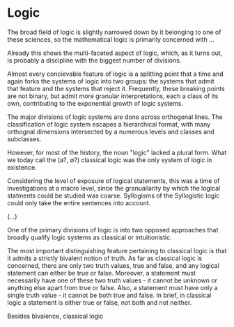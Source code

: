 # Logic


The broad field of logic is slightly narrowed down by it belonging to one of these sciences, so the mathematical logic is primarily concerned with ...

Already this shows the multi-faceted aspect of logic, which, as it turns out, is probably a discipline with the biggest number of divisions.

Almost every concievable feature of logic is a splitting point that a time and again forks the systems of logic into two groups: the systems that admit that feature and the systems that reject it. Frequently, these breaking points are not binary, but admit more granular interpretations, each a class of its own, contributing to the exponential growth of logic systems.

The major divisions of logic systems are done across orthogonal lines. The classification of logic system escapes a hierarchical format, with many orthognal dimensions intersected by a numerous levels and classes and subclasses.

However, for most of the history, the noun "logic" lacked a plural form. What we today call the (a?, ∅?) classical logic was the only system of logic in existence.

Considering the level of exposure of logical statements, this was a time of investigations at a macro level, since the granuallarity by which the logical statments could be studied was coarse. Syllogisms of the Syllogistic logic could only take the entire sentences into account.

(…)

One of the primary divisions of logic is into two opposed approaches that broadly qualify logic systems as classical or intuitionistic.

The most important distinguishing feature pertaining to classical logic is that it admits a strictly bivalent notion of truth. As far as classical logic is concerned, there are only two truth values, true and false, and any logical statement can either be true or false. Moreover, a statement must necessarily have one of these two truth values - it cannot be unknown or anything else apart from true or false. Also, a statement must have only a single truth value - it cannot be both true and false. In brief, in classical logic a statement is either true or false, not both and not neither.

Besides bivalence, classical logic 
